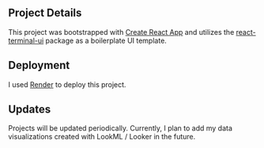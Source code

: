 ## Project Details

This project was bootstrapped with [Create React App](https://github.com/facebook/create-react-app) and utilizes the [react-terminal-ui](https://www.npmjs.com/package/react-terminal-ui) package as a boilerplate UI template. 


## Deployment

I used [Render](https://facebook.github.io/create-react-app/docs/deployment) to deploy this project.


## Updates

Projects will be updated periodically. Currently, I plan to add my data visualizations created with LookML / Looker in the future.
